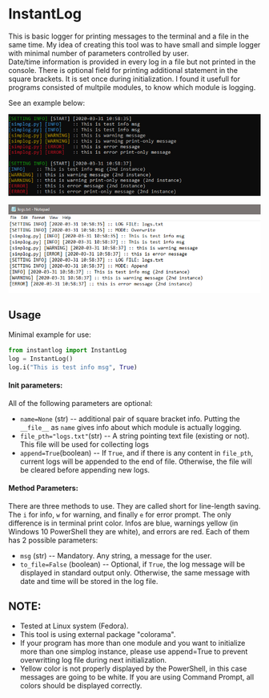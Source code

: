 # InstantLog
This is basic logger for printing messages to the terminal and a file in the same time. My idea of creating this tool was to have small and simple logger with minimal number of parameters controlled by user.  
Date/time information is provided in every log in a file but not printed in the console. There is optional field for printing additional statement in the square brackets. It is set once during initialization. I found it usefull for programs consisted of multpile modules, to know which module is logging.

See an example below:

![TEST](figs/simplog.png)

![TEST](figs/notepadlog.png)

## Usage
Minimal example for use:
```python
from instantlog import InstantLog
log = InstantLog()
log.i("This is test info msg", True)
```
#### Init parameters:
All of the following parameters are optional:
* `name=None` (str) -- additional pair of square bracket info. Putting the `__file__` as `name` gives info about which module is actually logging. 
* `file_pth="logs.txt"`(str) -- A string pointing text file (existing or not). This file will be used for collecting logs
* `append=True`(boolean) -- If `True`, and if there is any content in `file_pth`, current logs will be appended to the end of file. Otherwise, the file will be cleared before appending new logs.  

#### Method Parameters:
There are three methods to use. They are called short for line-length saving. The `i` for info, `w` for warning, and finally `e` for error prompt. The only difference is in terminal print color. Infos are blue, warnings yellow (in Windows 10 PowerShell they are white), and errors are red. Each of them has 2 possible parameters:
* `msg` (str) -- Mandatory. Any string, a message for the user.
* `to_file=False` (boolean) -- Optional, if `True`, the log message will be displayed in standard output only. Otherwise, the same message with date and time will be stored in the log file. 

## NOTE:
* Tested at Linux system (Fedora).
* This tool is using external package "colorama". 
* If your program has more than one module and you want to initialize more than one simplog instance, please use append=True to prevent overwritting log file during next initialization. 
* Yellow color is not properly displayed by the PowerShell, in this case messages are going to be white. If you are using Command Prompt, all colors should be displayed correctly. 
